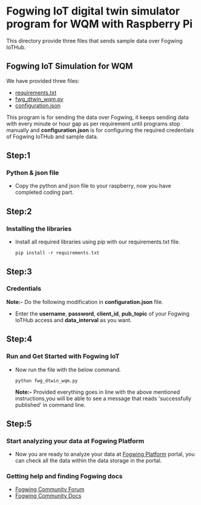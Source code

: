 # Fogwing IoT digital twin  simulator program for WQM with Raspberry Pi
This directory provide three files that sends sample data over Fogwing IoTHub.

## Fogwing IoT Simulation for WQM
We have provided three files:
* [requirements.txt](https://github.com/factana/fogwing-digital-twin-for-wqm/blob/master/requirements.txt)
* [fwg_dtwin_wqm.py](https://github.com/factana/fogwing-digital-twin-for-wqm/blob/master/fwg_dtwin_wqm.py)
* [configuration.json](https://github.com/factana/fogwing-digital-twin-for-wqm/blob/master/configuration.json)

This program is for sending the data over Fogwing, 
it keeps sending data with every minute or hour gap as per requirement 
until programs stop manually 
and **configuration.json** is for configuring the required credentials of
Fogwing IoTHub and sample data.
 
 ## Step:1
 ### Python & json file
 * Copy the python and json file to your raspberry, now you have completed coding part.
 
 ## Step:2
 ### Installing the libraries
 * Install all required libraries using pip with our requirements.txt file.
    ```
    pip install -r requirements.txt
    ```
 
 ## Step:3
 ### Credentials 
**Note:-** Do the following modification in **configuration.json** file.

 * Enter the **username**, **password**, **client_id**, **pub_topic** of
   your Fogwing IoTHub access and **data_interval** as you want.
   
 ## Step:4
 ### Run and Get Started with Fogwing IoT
 * Now run the file with the below command.
    ```
    python fwg_dtwin_wqm.py
    ```
    **Note:-** Provided everything goes in line with the above mentioned
               instructions,you will be able to see a message that reads 
               'successfully published' in command line.
               
 ## Step:5
 ### Start analyzing your data at Fogwing Platform
 * Now you are ready to analyze your data at [Fogwing Platform](https://enterprise.fogwing.net/) portal,
   you can check all the data within the data storage in the portal.
   
 ### Getting help and finding Fogwing docs
 * [Fogwing Community Forum](https://enterprise.fogwing.net/)
 * [Fogwing Community Docs](https://docs.fogwing.io/)
